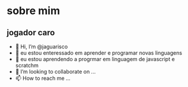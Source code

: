 # sobre mim
## jogador caro

- 👋 Hi, I’m @jaguarisco
- 👀 eu estou enteressado em aprender e programar novas linguagens
- 🌱 eu estou aprendendo a progrmar em linguagem de javascript e scratchm 
- 💞️ I’m looking to collaborate on ...
- 📫 How to reach me ...

<!---

jaguarisco/jaguarisco is a ✨ special ✨ repository because its `README.md` (this file) appears on your GitHub profile.
You can click the Preview link to take a look at your changes.
--->
